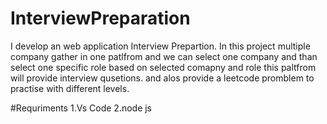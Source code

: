 # InterviewPreparation
I develop an web application Interview Prepartion. In this project multiple company gather in one patlfrom and  we can select one company and than select one specific role based on selected comapny and role this paltfrom will provide interview qusetions. and alos provide a leetcode promblem to practise with different levels.

#Requriments
1.Vs Code
2.node js

